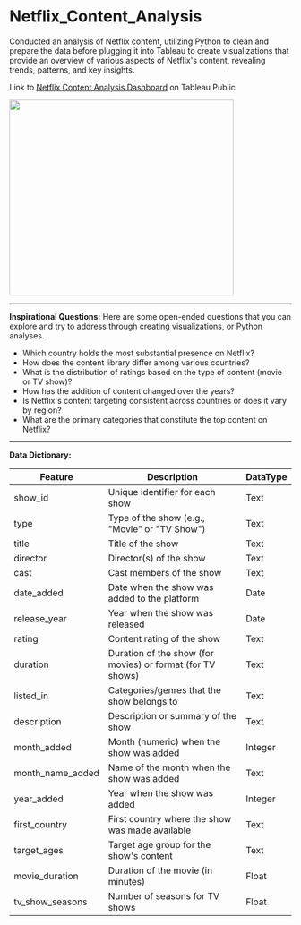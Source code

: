 # Netflix_Content_Analysis
Conducted an analysis of Netflix content, utilizing Python to clean and prepare the data before plugging it into Tableau to create visualizations that provide an overview of various aspects of Netflix's content, revealing trends, patterns, and key insights.

Link to [Netflix Content Analysis Dashboard](https://public.tableau.com/app/profile/roberto.a.la.torre/viz/NetflixContentAnalysis_16910369373120/Dashboard1) on Tableau Public

<img src="https://github.com/robertoalatorre33/netflix_titles_analysis/blob/dcdaec091f5fd8d0f4be82684fb1a78223c71c64/dashboard_visual/Netflix_content_analysis_dashboard.jpg" width="400" height="350"> 

--- 

**Inspirational Questions:** Here are some open-ended questions that you can explore and try to address through creating visualizations, or Python analyses.

- Which country holds the most substantial presence on Netflix?
- How does the content library differ among various countries?
- What is the distribution of ratings based on the type of content (movie or TV show)?
- How has the addition of content changed over the years?
- Is Netflix's content targeting consistent across countries or does it vary by region?
- What are the primary categories that constitute the top content on Netflix?
---

**Data Dictionary:**

| Feature                  | Description                                                                               | DataType |
|--------------------------|-------------------------------------------------------------------------------------------|----------|
| show_id                  | Unique identifier for each show                                                           | Text     |
| type                     | Type of the show (e.g., "Movie" or "TV Show")                                             | Text     |
| title                    | Title of the show                                                                         | Text     |
| director                 | Director(s) of the show                                                                    | Text     |
| cast                     | Cast members of the show                                                                   | Text     |
| date_added               | Date when the show was added to the platform                                              | Date     |
| release_year             | Year when the show was released                                                            | Date  |
| rating                   | Content rating of the show                                                                 | Text     |
| duration                 | Duration of the show (for movies) or format (for TV shows)                                 | Text     |
| listed_in                | Categories/genres that the show belongs to                                                 | Text     |
| description              | Description or summary of the show                                                         | Text     |
| month_added              | Month (numeric) when the show was added                                                   | Integer  |
| month_name_added         | Name of the month when the show was added                                                 | Text     |
| year_added               | Year when the show was added                                                               | Integer  |
| first_country            | First country where the show was made available                                            | Text     |
| target_ages              | Target age group for the show's content                                                    | Text     |
| movie_duration           | Duration of the movie (in minutes)                                                         | Float    |
| tv_show_seasons          | Number of seasons for TV shows                                                             | Float    |
